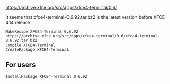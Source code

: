 https://archive.xfce.org/src/apps/xfce4-terminal/0.6/

It seems that xfce4-terminal-0.6.92.tar.bz2  is the latest version before XFCE 4.14 release

```
MakeRecipe XFCE4-Terminal 0.6.92 https://archive.xfce.org/src/apps/xfce4-terminal/0.6/xfce4-terminal-0.6.92.tar.bz2
Compile XFCE4-Terminal
CreatePackage XFCE4-Terminal
```

## For users
`InstallPackage XFCE4-Terminal 0.6.92`
